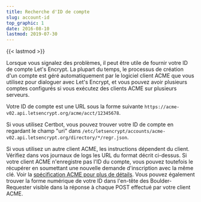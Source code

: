 ```yaml
---
title: Recherche d'ID de compte
slug: account-id
top_graphic: 1
date: 2016-08-10
lastmod: 2019-07-30
---
```


{{< lastmod >}}

Lorsque vous signalez des problèmes, il peut être utile de fournir votre ID de compte Let's Encrypt. La plupart du temps, le processus de création d'un compte est géré automatiquement par le logiciel client ACME que vous utilisez pour dialoguer avec Let's Encrypt, et vous pouvez avoir plusieurs comptes configurés si vous exécutez des clients ACME sur plusieurs serveurs.

Votre ID de compte est une URL sous la forme suivante
`https://acme-v02.api.letsencrypt.org/acme/acct/12345678`.

Si vous utilisez Certbot, vous pouvez trouver votre ID de compte en regardant le champ "uri" dans
`/etc/letsencrypt/accounts/acme-v02.api.letsencrypt.org/directory/*/regr.json`.

Si vous utilisez un autre client ACME, les instructions dépendent du client. Vérifiez dans vos journaux de logs les URL du format décrit ci-dessus. Si votre client ACME n'enregistre pas l'ID du compte, vous pouvez toutefois le récupérer en soumettant une nouvelle demande  d'inscription avec la même clé. Voir la [spécification ACME pour plus de 
détails](https://tools.ietf.org/html/rfc8555#section-7.3).
Vous pouvez également trouver la forme numérique de votre ID dans l'en-tête des Boulder-Requester visible dans
la réponse à chaque POST effectué par votre client ACME.
